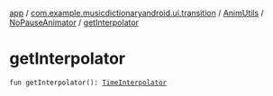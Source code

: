 [app](../../../index.md) / [com.example.musicdictionaryandroid.ui.transition](../../index.md) / [AnimUtils](../index.md) / [NoPauseAnimator](index.md) / [getInterpolator](./get-interpolator.md)

# getInterpolator

`fun getInterpolator(): `[`TimeInterpolator`](https://developer.android.com/reference/android/animation/TimeInterpolator.html)